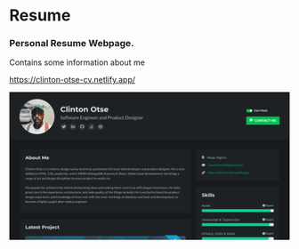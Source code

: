 # Resume

### Personal Resume Webpage.

Contains some information about me 

https://clinton-otse-cv.netlify.app/

![Clinton Otse Resume Web Page](./screen.png)
